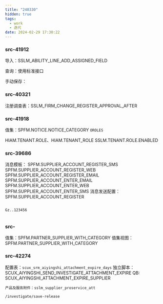 ```yaml
---
title: "240330"
hidden: true
tags:
  - work
  - 迭代
date: 2024-02-29 17:30:22
---
```

### src-41912

导入：SSLM_ABILITY_LINE_ADD_ASSIGNED_FIELD

查询：使用标准接口

手动保存：



### src-40321


注册调查表：SSLM_FIRM_CHANGE_REGISTER_APPROVAL_AFTER


### src-41918

值集：SPFM.NOTICE.NOTICE_CATEGORY    `OROLES`

  
HIAM.TENANT.ROLE、HIAM.TENANT_ROLE
SSLM.TENANT.ROLE.ENABLED


### src-39686

消息模板：
	SPFM.SUPPLIER_ACCOUNT_REGISTER_SMS
	SPFM.SUPPLIER_ACCOUNT_REGISTER_WEB
	SPFM.SUPPLIER_ACCOUNT_REGISTER_EMAIL
	SPFM.SUPPLIER_ACCOUNT_ENTER_EMAIL
	SPFM.SUPPLIER_ACCOUNT_ENTER_WEB
	SPFM.SUPPLIER_ACCOUNT_ENTER_SMS
消息发送配置：
	SPFM.SUPPLIER_ACCOUNT_REGISTER

```

Gz..123456


```



### src-

值集：SPFM.PARTNER_SUPPLIER_WITH_CATEGORY
值集视图：SPFM.PARTNER_SUPPLIER_WITH_CATEGORY


### src-42274

配置表：`scux_srm_aiyingshi_attachment_expire_days`
独立脚本：SCUX_AIYINGSHI_SEND_INVESTIGATE_ATTACHMENT_EXPIRE
QB:
	SCUX_AIYINGSHI_ATTACHMENT_EXPIRE_SUPPLIER


```
产品及服务附件：sslm_supplier_proservice_att
```

```
/investigate/save-release
```